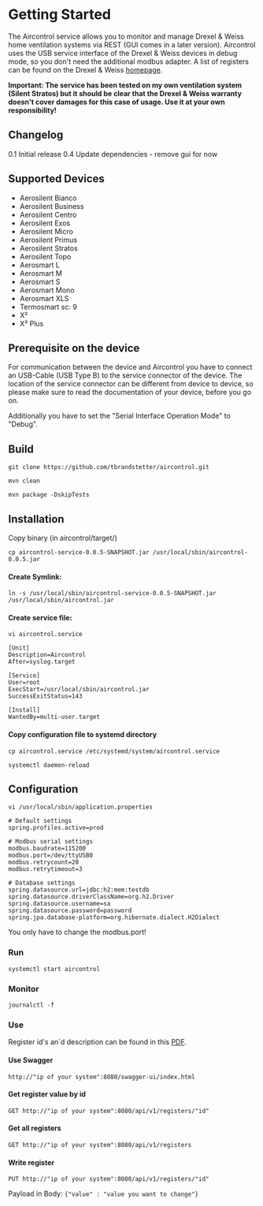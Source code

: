 # Getting Started
The Aircontrol service allows you to monitor and manage Drexel & Weiss home ventilation systems via REST (GUI comes in a later version). Aircontrol uses the USB service interface of the Drexel & Weiss devices in debug mode, so you don't need the additional modbus adapter. A list of registers can be found on the Drexel & Weiss [homepage](http://filter.drexel-weiss.at/HP/Upload/Dateien/900.6667_00_TI_Modbus_Parameter_V4.01_DE.pdf).

**Important: The service has been tested on my own ventilation system (Silent Stratos) but it should be clear that the Drexel & Weiss warranty doesn't cover damages for this case of usage. Use it at your own responsibility!**

## Changelog
0.1 Initial release
0.4 Update dependencies - remove gui for now

## Supported Devices

- Aerosilent Bianco
- Aerosilent Business
- Aerosilent Centro
- Aerosilent Exos
- Aerosilent Micro
- Aerosilent Primus
- Aerosilent Stratos
- Aerosilent Topo
- Aerosmart L
- Aerosmart M
- Aerosmart S
- Aerosmart Mono
- Aerosmart XLS
- Termosmart sc: 9
- X²
- X² Plus

## Prerequisite on the device
For communication between the device and Aircontrol you have to connect an USB-Cable (USB Type B) to the service connector of the device. The location of the service connector can be different from device to device, so please make sure to read the documentation of your device, before you go on.

Additionally you have to set the "Serial Interface Operation Mode" to "Debug".

## Build
``git clone https://github.com/tbrandstetter/aircontrol.git``

``mvn clean``

``mvn package -DskipTests``

## Installation
Copy binary (in aircontrol/target/)

``cp aircontrol-service-0.0.5-SNAPSHOT.jar /usr/local/sbin/aircontrol-0.0.5.jar``

#### Create Symlink:

``ln -s /usr/local/sbin/aircontrol-service-0.0.5-SNAPSHOT.jar /usr/local/sbin/aircontrol.jar``

#### Create service file:
``vi aircontrol.service``
```
[Unit]
Description=Aircontrol
After=syslog.target

[Service]
User=root
ExecStart=/usr/local/sbin/aircontrol.jar
SuccessExitStatus=143

[Install]
WantedBy=multi-user.target
```

#### Copy configuration file to systemd directory
``cp aircontrol.service /etc/systemd/system/aircontrol.service``

``systemctl daemon-reload``

## Configuration
``vi /usr/local/sbin/application.properties``
```
# Default settings
spring.profiles.active=prod

# Modbus serial settings
modbus.baudrate=115200
modbus.port=/dev/ttyUSB0
modbus.retrycount=20
modbus.retrytimeout=3

# Database settings
spring.datasource.url=jdbc:h2:mem:testdb
spring.datasource.driverClassName=org.h2.Driver
spring.datasource.username=sa
spring.datasource.password=password
spring.jpa.database-platform=org.hibernate.dialect.H2Dialect
```
You only have to change the modbus.port!

### Run
``systemctl start aircontrol``

### Monitor
``journalctl -f ``

### Use
Register id's an`d description can be found in this [PDF](http://filter.drexel-weiss.at/HP/Upload/Dateien/900.6667_00_TI_Modbus_Parameter_V4.01_DE.pdf).

#### Use Swagger
``http://"ip of your system":8080/swagger-ui/index.html``

#### Get register value by id
``GET http://"ip of your system":8080/api/v1/registers/"id"``

#### Get all registers
``GET http://"ip of your system":8080/api/v1/registers``

#### Write register
``PUT http://"ip of your system":8080/api/v1/registers/"id"``

Payload in Body: ``{"value" : "value you want to change"}``

